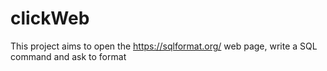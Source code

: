 # clickWeb

This project aims to open the https://sqlformat.org/ web page, write a SQL command and ask to format
